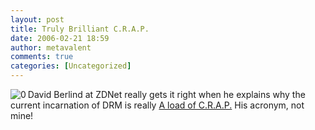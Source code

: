 ```yaml
---
layout: post
title: Truly Brilliant C.R.A.P.
date: 2006-02-21 18:59
author: metavalent
comments: true
categories: [Uncategorized]
---
```

<!--Lead Photo --><a href="http://news.zdnet.com/2036-2_22-6035707.html"><img src="http://awebcamdarkly.com/images/zdnet.berlind.logo.gif" align="left" border="0" alt="0" /></a><!-- Commentary -->David Berlind at ZDNet really gets it right when he explains why the current incarnation of DRM is really <a href="http://news.zdnet.com/2036-2_22-6035707.html">A load of C.R.A.P.</a>  His acronym, not mine!
